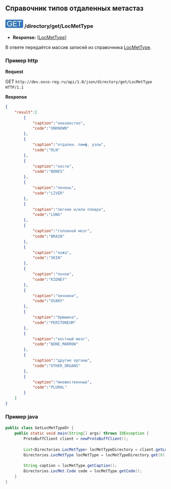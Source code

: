 ## Справочник типов отдаленных метастаз

### ![GET](../../../../img/get.png) /directory/get/LocMetType
* **Response:** [[LocMetType](../../../../types/types.md#com.siams.med.api.LocMetType)]

В ответе передаётся массив записей из справочника [LocMetType](../../../../types/types.md#com.siams.med.api.LocMetType).



### Пример http

**Request** 

GET `http://dev.onco-reg.ru/api/1.0/json/directory/get/LocMetType HTTP/1.1`

**Response**
```json
{
    "result":[
        {
            "caption":"неизвестно",
            "code":"UNKNOWN"
        },
        {
            "caption":"отдален. лимф. узлы",
            "code":"RLN"
        },
        {
            "caption":"кости",
            "code":"BONES"
        },
        {
            "caption":"печень",
            "code":"LIVER"
        },
        {
            "caption":"легкие и/или плевра",
            "code":"LUNG"
        },
        {
            "caption":"головной мозг",
            "code":"BRAIN"
        },
        {
            "caption":"кожа",
            "code":"SKIN"
        },
        {
            "caption":"почки",
            "code":"KIDNEY"
        },
        {
            "caption":"яичники",
            "code":"OVARY"
        },
        {
            "caption":"брюшина",
            "code":"PERITONEUM"
        },
        {
            "caption":"костный мозг",
            "code":"BONE_MARROW"
        },
        {
            "caption":"другие органы",
            "code":"OTHER_ORGANS"
        },
        {
            "caption":"множественные",
            "code":"PLURAL"
        }
    ]
}
```

### Пример java

```java
public class GetLocMetTypeDr {
    public static void main(String[] args) throws IOException {
        ProtoBuffClient client = newProtoBuffClient();

        List<Directories.LocMetType> locMetTypeDirectory = client.getLocMetTypeDirectory();
        Directories.LocMetType locMetType = locMetTypeDirectory.get(0);

        String caption = locMetType.getCaption();
        Directories.LocMet.Code code = locMetType.getCode();
    }
}
```
